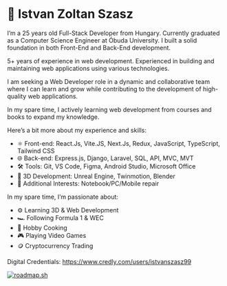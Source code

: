 # 🤵 Istvan Zoltan Szasz

I’m a 25 years old Full-Stack Developer from Hungary. Currently graduated as a Computer Science Engineer at Óbuda University. I built a solid foundation in both Front-End and Back-End development.

5+ years of experience in web development. Experienced in building and maintaining web applications using various technologies.

I am seeking a Web Developer role in a dynamic and collaborative team where I can learn and grow while contributing to the development of high-quality web applications.

In my spare time, I actively learning web development from courses and books to expand my knowledge.

Here’s a bit more about my experience and skills:
- ⚛️ Front-end: React.Js, Vite.JS, Next.Js, Redux, JavaScript, TypeScript, Tailwind CSS
- 🌐 Back-end: Express.js, Django, Laravel, SQL, API, MVC, MVT
- 🛠️ Tools: Git, VS Code, Figma, Android Studio, Microsoft Office
- 🌱 3D Development: Unreal Engine, Twinmotion, Blender
- 🔧 Additional Interests: Notebook/PC/Mobile repair

In my spare time, I’m passionate about:
- ⚙️ Learning 3D & Web Development
- 🏎️ Following Formula 1 & WEC
- 🍳 Hobby Cooking
- 🎮 Playing Video Games
- 🪙 Cryptocurrency Trading

Digital Credentials: https://www.credly.com/users/istvanszasz99

<p align="left">
<a href="https://roadmap.sh"><img src="https://roadmap.sh/card/tall/66b1d583d9896b3d1411b835?variant=dark&roadmaps=full-stack%2Cbackend%2Cfrontend%2Cgame-developer" alt="roadmap.sh"/></a>
